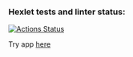 ### Hexlet tests and linter status:
[![Actions Status](https://github.com/saintodes/python-project-52/actions/workflows/hexlet-check.yml/badge.svg)](https://github.com/saintodes/python-project-52/actions)

Try app [here](https://page-analyzer-ed71.onrender.com/) 